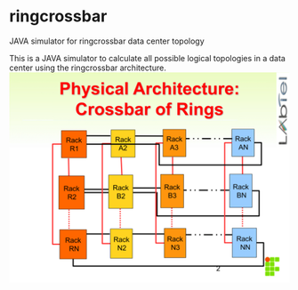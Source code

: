 # ringcrossbar
JAVA simulator for ringcrossbar data center topology

This is a JAVA simulator to calculate all possible logical topologies in a data center using the ringcrossbar architecture.
![What is this](ring.png) 
